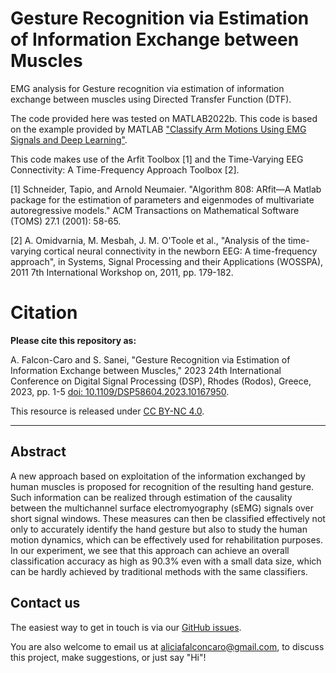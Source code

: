 # Gesture Recognition via Estimation of Information Exchange between Muscles
EMG analysis for Gesture recognition via estimation of information exchange between muscles using Directed Transfer Function (DTF). 

The code provided here was tested on MATLAB2022b. This code is based on the example provided by MATLAB ["Classify Arm Motions Using EMG Signals and Deep Learning"](https://uk.mathworks.com/help/signal/ug/classify-arm-motions-using-emg-signals-and-deep-learning.html). 

This code makes use of the Arfit Toolbox [1] and the Time-Varying EEG Connectivity: A Time-Frequency Approach Toolbox [2].




[1] Schneider, Tapio, and Arnold Neumaier. "Algorithm 808: ARfit—A Matlab package for the estimation of parameters and eigenmodes of multivariate autoregressive models." ACM Transactions on Mathematical Software (TOMS) 27.1 (2001): 58-65.

[2] A. Omidvarnia, M. Mesbah, J. M. O'Toole et al., "Analysis of the time-varying cortical neural connectivity in the newborn EEG: A time-frequency approach", in Systems, Signal Processing and their Applications (WOSSPA), 2011 7th International Workshop on, 2011, pp. 179-182.

# Citation
**Please cite this repository as:**

A. Falcon-Caro and S. Sanei, "Gesture Recognition via Estimation of Information Exchange between Muscles," 2023 24th International Conference on Digital Signal Processing (DSP), Rhodes (Rodos), Greece, 2023, pp. 1-5 [doi: 10.1109/DSP58604.2023.10167950](https://ieeexplore.ieee.org/document/10167950).

This resource is released under [CC BY-NC 4.0](https://creativecommons.org/licenses/by-nc/4.0/).

---

## Abstract
A new approach based on exploitation of the information exchanged by human muscles is proposed for recognition of the resulting hand gesture. Such information can be realized through estimation of the causality between the multichannel surface electromyography (sEMG) signals over short signal windows. These measures can then be classified effectively not only to accurately identify the hand gesture but also to study the human motion dynamics, which can be effectively used for rehabilitation purposes. In our experiment, we see that this approach can achieve an overall classification accuracy as high as 90.3% even with a small data size, which can be hardly achieved by traditional methods with the same classifiers.

## Contact us

The easiest way to get in touch is via our [GitHub issues](https://github.com/AliciaFalconCaro/EMG_GestureRecognition_DTF/issues).

You are also welcome to email us at [aliciafalconcaro@gmail.com](aliciafalconcaro@gmail.com), to discuss this project, make suggestions, or just say "Hi"!

